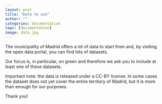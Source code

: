 ```yaml
---
layout: post
title: "Data to use"
author: ""
categories: documentation
tags: [documentation]
image: data.jpg
---
```


The municipality of Madrid offers a lot of data to start from and, by visiting the open data portal, you can find lots of datasets.

Our focus is, in particular, on green and therefore we ask you to include at least one of these datasets:

Important note:
the data is released under a CC-BY license.
In some cases the dataset does not yet cover the entire territory of Madrid, but it is more than enough for our purposes.

Thank you!
